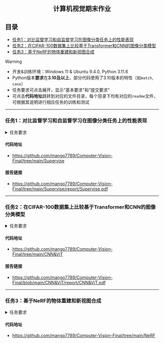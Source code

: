 <h2 align="center"> 计算机视觉期末作业 </h2>

## 目录
- [任务1：对比监督学习和自监督学习在图像分类任务上的性能表现](#任务1对比监督学习和自监督学习在图像分类任务上的性能表现)
- [任务2：在CIFAR-100数据集上比较基于Transformer和CNN的图像分类模型](#任务2在cifar-100数据集上比较基于transformer和cnn的图像分类模型)
- [任务3：基于NeRF的物体重建和新视图合成](#任务3基于nerf的物体重建和新视图合成)

> [!WARNING]
> - 开发&训练环境：Windows 11 & Ubuntu 9.4.0, Python 3.11.6   
> - Python版本**要求**在**3.10及以上**，部分代码使用了3.10版本的特性（如`match`, `case`）  
> - 任务要求可点击展开，显示“基本要求”和“提交要求”   
> - 可点击**代码地址**跳转到对应的文件目录，每个目录下均有对应的`readme`文件，可根据其说明进行相应任务的训练和测试 


---

### 任务1：对比监督学习和自监督学习在图像分类任务上的性能表现

<details>
<summary> 任务要求 </summary>

#### 基本要求：
- 实现任一自监督学习算法并使用该算法在自选的数据集上训练ResNet-18，随后在CIFAR-100数据集中使用Linear Classification Protocol对其性能进行评测；
- 将上述结果与在ImageNet数据集上采用监督学习训练得到的表征在相同的协议下进行对比，并比较二者相对于在CIFAR-100数据集上从零开始以监督学习方式进行训练所带来的提升；
- 尝试不同的超参数组合，探索自监督预训练数据集规模对性能的影响；

#### 提交要求：
- 提交pdf格式的实验报告，报告中除对模型、数据集和实验结果的基本介绍外，还应包含用Tensorboard可视化的训练过程中的loss曲线变化以及Linear classification过程中accuracy的变化；
- 代码提交到自己的public github repo，repo的readme中应清晰指明如何进行训练和测试，训练好的模型权重上传到百度云/google drive等网盘，实验报告内应包含实验代码所在的github repo链接及模型权重的下载地址。

</details>

#### 代码地址
- https://github.com/mango7789/Computer-Vision-Final/tree/main/Supervise

#### 报告链接
- https://github.com/mango7789/Computer-Vision-Final/tree/main/Supervise/report/Supervise.pdf

---

### 任务2：在CIFAR-100数据集上比较基于Transformer和CNN的图像分类模型

<details>
<summary> 任务要求 </summary>

#### 基本要求：
- 分别基于CNN和Transformer架构实现具有相近参数量的图像分类网络；
- 在CIFAR-100数据集上采用相同的训练策略对二者进行训练，其中数据增强策略中应包含CutMix；
- 尝试不同的超参数组合，尽可能提升各架构在CIFAR-100上的性能以进行合理的比较。

#### 提交要求：
- 提交pdf格式的实验报告，报告中除对模型、数据集和实验结果的介绍外，还应包含用Tensorboard可视化的训练过程中在训练集和验证集上的loss曲线和验证集上的Accuracy曲线；
- 报告中应提供详细的实验设置，如训练测试集划分、网络结构、batch size、learning rate、优化器、iteration、epoch、loss function、评价指标等。
- 代码提交到自己的public github repo，repo的readme中应清晰指明如何进行训练和测试，训练好的模型权重上传到百度云/google drive等网盘，实验报告内应包含实验代码所在的github repo链接及模型权重的下载地址。

</details>

#### 代码地址
- https://github.com/mango7789/Computer-Vision-Final/tree/main/CNN&ViT

#### 报告链接
- https://github.com/mango7789/Computer-Vision-Final/blob/main/CNN&ViT/report/CNN&ViT.pdf

---

### 任务3：基于NeRF的物体重建和新视图合成

<details>
<summary> 任务要求 </summary>

#### 基本要求：
- 选取身边的物体拍摄多角度图片/视频，并使用COLMAP估计相机参数，随后使用现成的框架进行训练；
- 基于训练好的NeRF渲染环绕物体的视频，并在预留的测试图片上评价定量结果。
  
#### 提交要求：
- 提交pdf格式的实验报告，报告中除对模型、数据和实验结果的介绍外，还应包含用Tensorboard可视化的训练过程中在训练集和测试集上的loss曲线，以及在测试集上的PSNR等指标；
- 报告中应提供详细的实验设置，如训练测试集划分、网络结构、batch size、learning rate、优化器、iteration、epoch、loss function、评价指标等。
- 代码提交到自己的public github repo，repo的readme中应清晰指明如何进行训练和测试，训练好的模型权重和渲染的视频上传到百度云/google drive等网盘，实验报告内应包含实验代码所在的github repo链接及模型权重和视频的下载地址。

</details>

#### 代码地址
- https://github.com/mango7789/Computer-Vision-Final/tree/main/NeRF